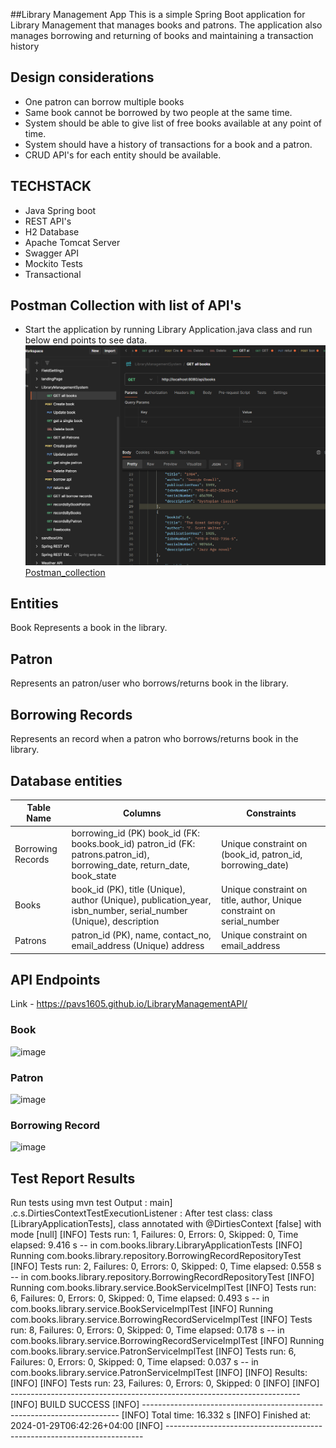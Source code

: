 ##Library Management App
This is a simple Spring Boot application for Library Management  that manages books and patrons. The application also manages borrowing and returning of books and maintaining a transaction history

## Design considerations
* One patron can borrow multiple books
* Same book cannot be borrowed by two people at the same time.
* System should be able to give list of free books available at any point of time.
* System should have a history of transactions for a book and a patron.
* CRUD API's for each entity should be available.

## TECHSTACK
* Java Spring boot
* REST API's
* H2 Database
* Apache Tomcat Server
* Swagger API
* Mockito Tests
* Transactional

## Postman Collection with list of API's
* Start the application by running Library Application.java class and run below end points to see data.
  ![img.png](img.png)
  [Postman_collection](Postman_collection)

## Entities
Book
Represents a book in the library.

## Patron
Represents an patron/user who borrows/returns book in the library.

## Borrowing Records
Represents an record when a patron who borrows/returns book in the library.

## Database entities
| Table Name          | Columns                                                                                                    | Constraints                                                                                                                             |
|---------------------|------------------------------------------------------------------------------------------------------------|-----------------------------------------------------------------------------------------------------------------------------------------|
| Borrowing Records  | borrowing_id (PK) book_id (FK: books.book_id) patron_id (FK: patrons.patron_id),  borrowing_date, return_date, book_state | Unique constraint on (book_id, patron_id, borrowing_date)                                                                             |
| Books               | book_id (PK), title (Unique), author  (Unique), publication_year, isbn_number, serial_number (Unique), description | Unique constraint on title, author, Unique constraint on serial_number                                                                          |
| Patrons             | patron_id (PK), name, contact_no, email_address (Unique) address                                           | Unique constraint on email_address                                                                                                    |


## API Endpoints
Link - https://pavs1605.github.io/LibraryManagementAPI/
### Book
![image](https://github.com/Pavs1605/SpringEmpDeptDemo/assets/18229871/785b153a-1c44-4d21-b78e-ac38acbe2206)

### Patron
![image](https://github.com/Pavs1605/SpringEmpDeptDemo/assets/18229871/b50ee32c-c498-4a5f-9d04-dcb8b19670f1)

### Borrowing Record
![image](https://github.com/Pavs1605/SpringEmpDeptDemo/assets/18229871/eb5ea195-194e-49d0-b1eb-a20e02411391)



## Test Report Results
Run tests using mvn test
Output :
main] .c.s.DirtiesContextTestExecutionListener : After test class: class [LibraryApplicationTests], class annotated with @DirtiesContext [false] with mode [null]
[INFO] Tests run: 1, Failures: 0, Errors: 0, Skipped: 0, Time elapsed: 9.416 s -- in com.books.library.LibraryApplicationTests
[INFO] Running com.books.library.repository.BorrowingRecordRepositoryTest
[INFO] Tests run: 2, Failures: 0, Errors: 0, Skipped: 0, Time elapsed: 0.558 s -- in com.books.library.repository.BorrowingRecordRepositoryTest
[INFO] Running com.books.library.service.BookServiceImplTest
[INFO] Tests run: 6, Failures: 0, Errors: 0, Skipped: 0, Time elapsed: 0.493 s -- in com.books.library.service.BookServiceImplTest
[INFO] Running com.books.library.service.BorrowingRecordServiceImplTest
[INFO] Tests run: 8, Failures: 0, Errors: 0, Skipped: 0, Time elapsed: 0.178 s -- in com.books.library.service.BorrowingRecordServiceImplTest
[INFO] Running com.books.library.service.PatronServiceImplTest
[INFO] Tests run: 6, Failures: 0, Errors: 0, Skipped: 0, Time elapsed: 0.037 s -- in com.books.library.service.PatronServiceImplTest
[INFO]
[INFO] Results:
[INFO]
[INFO] Tests run: 23, Failures: 0, Errors: 0, Skipped: 0
[INFO]
[INFO] ------------------------------------------------------------------------
[INFO] BUILD SUCCESS
[INFO] ------------------------------------------------------------------------
[INFO] Total time:  16.332 s
[INFO] Finished at: 2024-01-29T06:42:26+04:00
[INFO] ------------------------------------------------------------------------






